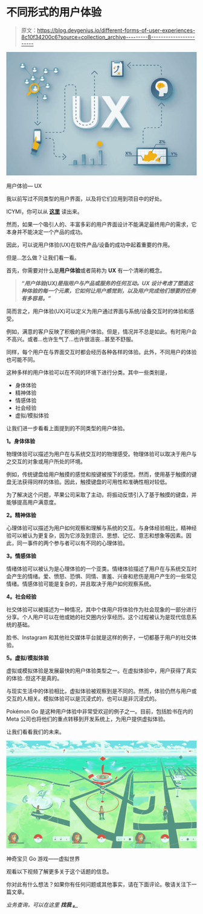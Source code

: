 # 不同形式的用户体验

> 原文：<https://blog.devgenius.io/different-forms-of-user-experiences-8c10f34200c6?source=collection_archive---------8----------------------->

![](img/32ae3ce737cb0233b71c060a769eb2e7.png)

用户体验— UX

我以前写过不同类型的用户界面，以及将它们应用到项目中的好处。

ICYMI，你可以从 [**这里**](https://medium.com/@ckavishka32/different-forms-of-user-interfaces-and-features-d1c8152ab69) 读出来。

然而，如果一个吸引人的、丰富多彩的用户界面设计不能满足最终用户的需求，它本身并不能决定一个产品的成功。

因此，可以说用户体验(UX)在软件产品/设备的成功中起着重要的作用。

但是…怎么做？让我们看一看。

首先，你需要对什么是**用户体验**或者简称为 **UX** 有一个清晰的概念。

> ***“用户体验(UX)是指用户与产品或服务的任何互动。UX 设计考虑了塑造这种体验的每一个元素，它如何让用户感觉到，以及用户完成他们想要的任务有多容易。”***

简而言之，用户体验(UX)可以定义为用户通过界面与系统/设备交互时的体验和感受。

例如，满意的客户反映了积极的用户体验。但是，情况并不总是如此。有时用户会不高兴。或者…也许生气了...也许很沮丧...甚至不舒服。

同样，每个用户在与界面交互时都会经历各种各样的体验。此外，不同用户的体验也可能不同。

这种多样的用户体验可以在不同的环境下进行分类。其中一些类别是，

*   身体体验
*   精神体验
*   情感体验
*   社会经验
*   虚拟/模拟体验

让我们进一步看看上面提到的不同类型的用户体验。

**1。身体体验**

物理体验可以描述为用户在与系统交互时的物理感受。物理体验可以取决于用户与之交互的对象或用户所处的环境。

例如，传统键盘给用户触摸的感觉和按键被按下的感觉。然而，使用基于触摸的键盘无法获得同样的体验。因此，触摸键盘的可用性和准确性相对较低。

为了解决这个问题，苹果公司采取了主动，将振动反馈引入了基于触摸的键盘，并能够提高用户满意度。

**2。精神体验**

心理体验可以描述为用户如何观察和理解与系统的交互。与身体经验相比，精神经验可以被认为更复杂，因为它涉及到意识、思想、记忆、意志和想象等因素。因此，同一事件的两个参与者可以有不同的心理体验。

**3。情感体验**

情绪体验可以被认为是心理体验的一个亚类。情绪体验描述了用户在与系统交互时会产生的情绪。爱、愤怒、恐惧、同情、害羞、兴奋和悲伤是用户产生的一些常见情绪。情感体验可能是复杂的，并且取决于用户如何观察系统。

**4。社会经验**

社交体验可以被描述为一种情况，其中个体用户将体验作为社会现象的一部分进行分享。个人用户可以在他或她的社交圈内分享经历。这个过程被认为是现代信息系统的基础。

脸书、Instagram 和其他社交媒体平台就是这样的例子，一切都基于用户的社交体验。

**5。虚拟/模拟体验**

虚拟或模拟体验是发展最快的用户体验类型之一。在虚拟体验中，用户获得了真实的体验..但这不是真的。

与现实生活中的体验相比，虚拟体验被观察到是不同的。然而，体验仍然与用户或交互的人相关。模拟体验可以是沉浸式的，也可以是非沉浸式的。

Pokémon Go 是这种用户体验中非常受欢迎的例子之一。目前，包括脸书在内的 Meta 公司也将他们的重点转移到开发系统上，为用户提供虚拟体验。

让我们看看我们的未来。

![](img/5dd92a2e6dfeb914963e9d141db2dd80.png)

神奇宝贝 Go 游戏——虚拟世界

观看以下视频了解更多关于这个话题的信息。

你对此有什么想法？如果你有任何问题或其他事实，请在下面评论。敬请关注下一篇文章。

*业务查询，可以在这里* ***找我* [***。***](https://linktr.ee/Chamod_Kavishka)**